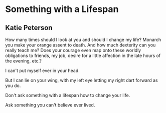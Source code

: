 # Something with a Lifespan
## Katie Peterson
How many times
should I look at you and should
I change my life?
Monarch you make
your orange assent to death.
And how much dexterity
can you really teach me?
Does your courage
even map onto these
worldly obligations
to friends, my job, desire
for a little affection in the late
hours of the evening, etc.?

I can't put myself ever
in your head.

But I can lie
on your wing, with my left eye
letting my right dart forward
as you do.

Don't ask something
with a lifespan
how to change your life.

Ask something you can't
believe ever lived.